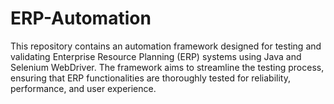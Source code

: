 # ERP-Automation
This repository contains an automation framework designed for testing and validating Enterprise Resource Planning (ERP) systems using Java and Selenium WebDriver. The framework aims to streamline the testing process, ensuring that ERP functionalities are thoroughly tested for reliability, performance, and user experience.
